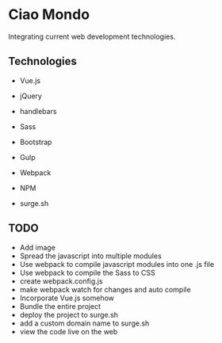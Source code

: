 # Ciao Mondo

Integrating current web development technologies.

## Technologies

 - Vue.js
 - jQuery
 - handlebars

 - Sass
 - Bootstrap

 - Gulp
 - Webpack
 - NPM

 - surge.sh

## TODO

- Add image
- Spread the javascript into multiple modules
- Use webpack to compile javascript modules into one .js file
- Use webpack to compile the Sass to CSS
- create webpack.config.js
- make webpack watch for changes and auto compile
- Incorporate Vue.js somehow
- Bundle the entire project
- deploy the project to surge.sh
- add a custom domain name to surge.sh
- view the code live on the web
